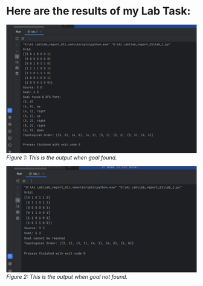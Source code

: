 # Here are the results of my Lab Task:

![](./output/1.png)
*Figure 1: This is the output when goal found.*

![G](./output/2.png)
*Figure 2: This is the output when goal not found.*
